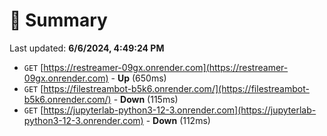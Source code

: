 # 📖 Summary
Last updated: **6/6/2024, 4:49:24 PM**

- `GET` [https://restreamer-09gx.onrender.com](https://restreamer-09gx.onrender.com) - **Up** (650ms)
- `GET` [https://filestreambot-b5k6.onrender.com/](https://filestreambot-b5k6.onrender.com/) - **Down** (115ms)
- `GET` [https://jupyterlab-python3-12-3.onrender.com](https://jupyterlab-python3-12-3.onrender.com) - **Down** (112ms)

